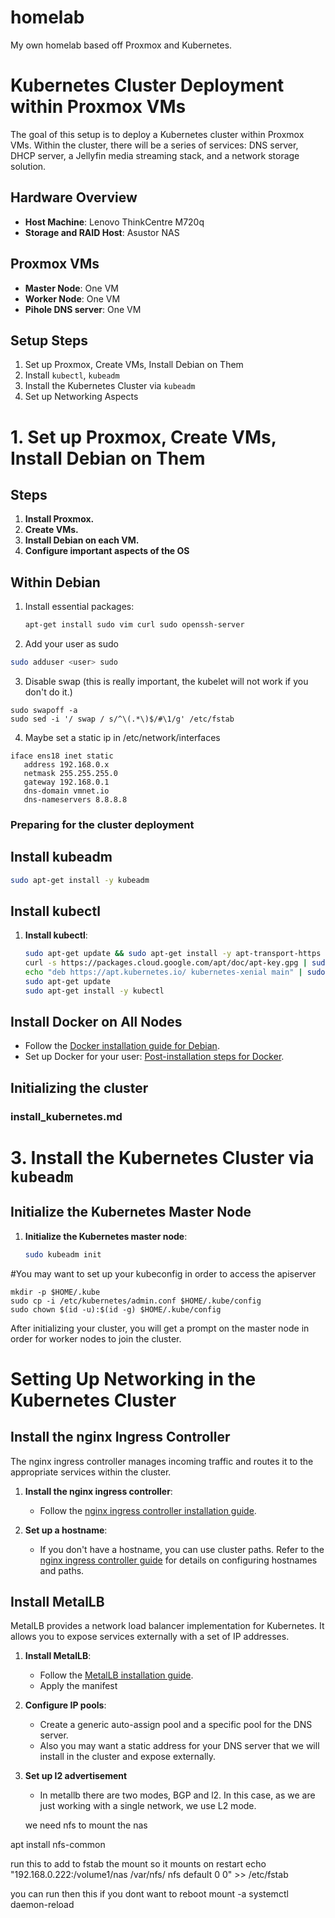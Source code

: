 # homelab
My own homelab based off Proxmox and Kubernetes.

# Kubernetes Cluster Deployment within Proxmox VMs

The goal of this setup is to deploy a Kubernetes cluster within Proxmox VMs. Within the cluster, there will be a series of services: DNS server, DHCP server, a Jellyfin media streaming stack, and a network storage solution.

## Hardware Overview
- **Host Machine**: Lenovo ThinkCentre M720q
- **Storage and RAID Host**: Asustor NAS

## Proxmox VMs
- **Master Node**: One VM
- **Worker Node**: One VM
- **Pihole DNS server**: One VM

## Setup Steps

1. Set up Proxmox, Create VMs, Install Debian on Them
2. Install `kubectl`, `kubeadm`
3. Install the Kubernetes Cluster via `kubeadm`
4. Set up Networking Aspects

# 1. Set up Proxmox, Create VMs, Install Debian on Them

## Steps

1. **Install Proxmox.**
2. **Create VMs.**
3. **Install Debian on each VM.**
4. **Configure important aspects of the OS**

## Within Debian

1. Install essential packages:
   ```sh
   apt-get install sudo vim curl sudo openssh-server

   ```
2. Add your user as sudo
```sh
sudo adduser <user> sudo
```
3. Disable swap (this is really important, the kubelet will not work if you don't do it.)
```
sudo swapoff -a
sudo sed -i '/ swap / s/^\(.*\)$/#\1/g' /etc/fstab
```
4. Maybe set a static ip in /etc/network/interfaces
```
iface ens18 inet static
   address 192.168.0.x
   netmask 255.255.255.0
   gateway 192.168.0.1
   dns-domain vmnet.io
   dns-nameservers 8.8.8.8
```

### Preparing for the cluster deployment

## Install kubeadm
  ```sh
  sudo apt-get install -y kubeadm
  ```

## Install kubectl

1. **Install kubectl**:
   ```sh
   sudo apt-get update && sudo apt-get install -y apt-transport-https gnupg2
   curl -s https://packages.cloud.google.com/apt/doc/apt-key.gpg | sudo apt-key add -
   echo "deb https://apt.kubernetes.io/ kubernetes-xenial main" | sudo tee /etc/apt/sources.list.d/kubernetes.list
   sudo apt-get update
   sudo apt-get install -y kubectl
   ```
## Install Docker on All Nodes

   - Follow the [Docker installation guide for Debian](https://docs.docker.com/engine/install/debian/).
   - Set up Docker for your user: [Post-installation steps for Docker](https://docs.docker.com/engine/install/linux-postinstall/#manage-docker-as-a-non-root-user).


## Initializing the cluster


### install_kubernetes.md

# 3. Install the Kubernetes Cluster via `kubeadm`

## Initialize the Kubernetes Master Node

1. **Initialize the Kubernetes master node**:
   ```sh
   sudo kubeadm init


#You may want to set up your kubeconfig in order to access the apiserver
```
mkdir -p $HOME/.kube
sudo cp -i /etc/kubernetes/admin.conf $HOME/.kube/config
sudo chown $(id -u):$(id -g) $HOME/.kube/config
```
After initializing your cluster, you will get a prompt on the master node in order for worker nodes to join the cluster.



# Setting Up Networking in the Kubernetes Cluster

## Install the nginx Ingress Controller

The nginx ingress controller manages incoming traffic and routes it to the appropriate services within the cluster.

1. **Install the nginx ingress controller**:
   - Follow the [nginx ingress controller installation guide](https://kubernetes.github.io/ingress-nginx/deploy/).

2. **Set up a hostname**:
   - If you don't have a hostname, you can use cluster paths. Refer to the [nginx ingress controller guide](https://kubernetes.github.io/ingress-nginx/deploy/) for details on configuring hostnames and paths.

## Install MetalLB

MetalLB provides a network load balancer implementation for Kubernetes. It allows you to expose services externally with a set of IP addresses.

1. **Install MetalLB**:
   - Follow the [MetalLB installation guide](https://metallb.universe.tf/installation/).
   - Apply the manifest

2. **Configure IP pools**:
   - Create a generic auto-assign pool and a specific pool for the DNS server.
   - Also you may want a static address for your DNS server that we will install in the cluster and expose externally.
3. **Set up l2 advertisement**
   - In metallb there are two modes, BGP and l2. In this case, as we are just working with a single network, we use L2 mode.  







   we need nfs to mount the nas
   
apt install nfs-common

run this to add to fstab the mount so it mounts on restart
echo "192.168.0.222:/volume1/nas    /var/nfs/    nfs    default    0  0" >> /etc/fstab

you can run then this if you dont want to reboot
mount -a
systemctl daemon-reload